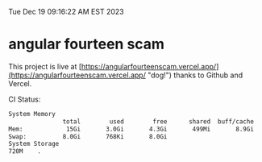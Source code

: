 Tue Dec 19 09:16:22 AM EST 2023

# angular fourteen scam


This project is live at [https://angularfourteenscam.vercel.app/](https://angularfourteenscam.vercel.app/ "dog!") thanks to Github and Vercel.

CI Status: 

```bash
System Memory
               total        used        free      shared  buff/cache   available
Mem:            15Gi       3.0Gi       4.3Gi       499Mi       8.9Gi        12Gi
Swap:          8.0Gi       768Ki       8.0Gi
System Storage
720M	.
```
```bash
